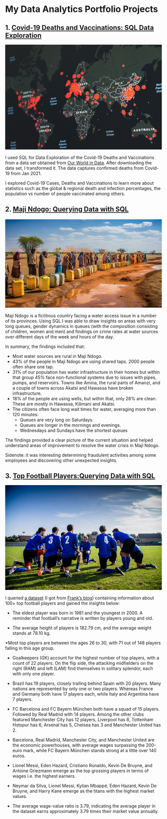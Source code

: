 # My Data Analytics Portfolio Projects

## 1. [Covid-19 Deaths and Vaccinations: SQL Data Exploration](https://github.com/hazelapondi/Data-Analytics-Portfolio-Projects/blob/main/SQL/covid_deaths_and_vaccinations.sql)

![Covid-19 across the globe](https://github.com/hazelapondi/Data-Analytics-Portfolio-Projects/blob/main/img/covid.png)

I used SQL for Data Exploration of the Covid-19 Deaths and Vaccinations from a data set obtained from [Our World in Data](https://ourworldindata.org/covid-deaths "Coronavirus"). After downloading the data set, I transformed it. The data captures confirmed deaths from Covid-19 from Jan 2021. 

I explored Covid-19 Cases, Deaths and Vaccinations to learn more about statistics such as the global & regional death and infection percentages, the population vs number of people vaccinated among others.

## 2. [Maji Ndogo: Querying Data with SQL](https://github.com/hazelapondi/Data-Analytics-Portfolio-Projects/blob/main/SQL/maji_ndogo.sql)

![People queueing for water in Maji Ndogo - 42 Amani Loop, Sokoto](https://github.com/hazelapondi/Data-Analytics-Portfolio-Projects/blob/main/img/maji_ndogo.PNG)

Maji Ndogo is a fictitious country facing a water access issue in a number of its provinces. Using SQL I was able to draw insights on areas with very long queues, gender dynamics in queues (with the composition consisting of children, women and men) and  findings on crime rates at water sources over different days of the week and hours of the day. 

In summary, the findings included that:

* Most water sources are rural in Maji Ndogo.
* 43% of the people in Maji Ndogo are using shared taps. 2000 people often share one tap.
* 31% of our population has water infrastructure in their homes but within that group 45% face non-functional systems due to issues with pipes, pumps, and reservoirs. Towns like Amina, the rural parts of Amanzi, and a couple of towns across Akatsi and Hawassa have broken infrastructure.
* 18% of the people are using wells, but within that, only 28% are clean. These are mostly in Hawassa, Kilimani and Akatsi.
* The citizens often face long wait times for water, averaging more than 120 minutes:
  * Queues are very long on Saturdays.
  * Queues are longer in the mornings and evenings.
  * Wednesdays and Sundays have the shortest queues
    
The findings provided a clear picture of the current situation and helped understand areas of improvement to resolve the water crisis in Maji Ndogo. 

Sidenote: it was interesting determining fraudulent activities among some employees and discovering other unexpected insights.

## 3. [Top Football Players:Querying Data with SQL](https://github.com/hazelapondi/Data-Analytics-Portfolio-Projects/blob/main/SQL/football_players.sql)
![Group of sports players kneeling on a field](https://github.com/hazelapondi/Data-Analytics-Portfolio-Projects/blob/main/img/football_players.png)

I queried [a dataset](https://drive.google.com/file/d/1ZpBC71J-SFbA0tgJjWiNy58QA57YT1I8/view) (I got from [Frank’s blog](https://towardsdatascience.com/9-sql-core-concepts-that-helped-me-get-my-first-data-analyst-job-a582f892276f)) containing information about 100+ top football players and gained the insights below:

* The eldest player was born in 1981 and the youngest in 2000. A reminder that football’s narrative is written by players young and old.

* The average height of players is 182.79 cm, and the average weight stands at 78.10 kg.

*Most top players are between the ages 26 to 30, with 71 out of 148 players falling in this age group.

* Goalkeepers (GK) account for the highest number of top players, with a count of 22 players. On the flip side, the attacking midfielders on the right (RAM) and left (LAM) find themselves in solitary splendor, each with only one player.

* Brazil has 19 players, closely trailing behind Spain with 20 players. Many nations are represented by only one or two players. Whereas France and Germany both have 17 players each, while Italy and Argentina have 7 players.

* FC Barcelona and FC Bayern München both have a squad of 15 players. Followed by Real Madrid with 14 players. Among the other clubs featured Manchester City has 12 players, Liverpool has 8, Tottenham Hotspur has 6, Arsenal has 5, Chelsea has 3 and Manchester United has 2.

* Barcelona, Real Madrid, Manchester City, and Manchester United are the economic powerhouses, with average wages surpassing the 200-euro mark, while FC Bayern München stands strong at a little over 140 euros.

* Lionel Messi, Eden Hazard, Cristiano Ronaldo, Kevin De Bruyne, and Antoine Griezmann emerge as the top grossing players in terms of wages i.e. the highest earners.

* Neymar da Silva, Lionel Messi, Kylian Mbappé, Eden Hazard, Kevin De Bruyne, and Harry Kane emerge as the titans with the highest market values.

* The average wage-value ratio is 3.79, indicating the average player in the dataset earns approximately 3.79 times their market value annually.
